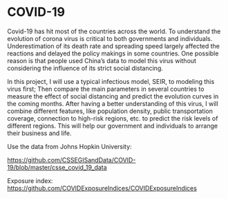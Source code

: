 # COVID-19
Covid-19 has hit most of the countries across the world. To understand the evolution of corona virus is critical to both governments and individuals. Underestimation of its death rate and spreading speed largely affected the reactions and delayed the policy makings in some countries. One possible reason is that people used China’s data to model this virus without considering the influence of its strict social distancing. 

In this project, I will use a typical infectious model, SEIR, to modeling this virus first; Then compare the main parameters in several countries to measure the effect of social distancing and predict the evolution curves in the coming months. After having a better understanding of this virus, I will combine different features, like population density, public transportation coverage, connection to high-risk regions, etc. to predict the risk levels of different regions. This will help our government and individuals to arrange their business and life.


Use the data from Johns Hopkin University:

https://github.com/CSSEGISandData/COVID-19/blob/master/csse_covid_19_data

Exposure index: 
https://github.com/COVIDExposureIndices/COVIDExposureIndices
